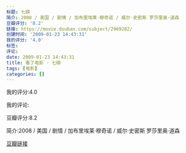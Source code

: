 ```yaml
---
标题: 七磅
简介: 2008 / 美国 / 剧情 / 加布里埃莱·穆奇诺 / 威尔·史密斯 罗莎里奥·道森
豆瓣评分: '8.2'
链接: https://movie.douban.com/subject/2969282/
创建时间: '2009-01-23 14:43:31'
我的评分: '4.0'
标签:
评论:
date: 2009-01-23 14:43:31
title: 看了电影 - 七磅
tags: [电影]
categories: []
---
```


我的评分:4.0

我的评论:

豆瓣评分:8.2

简介:2008 / 美国 / 剧情 / 加布里埃莱·穆奇诺 / 威尔·史密斯 罗莎里奥·道森

[豆瓣链接](https://movie.douban.com/subject/2969282/)

